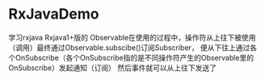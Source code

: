 # RxJavaDemo
学习rxjava
Rxjava1+版的
Observable在使用的过程中，操作符从上往下被使用（调用）最终通过Observable.subscibe()订阅Subscriber，
便从下往上通过各个OnSubscribe（各个OnSubscribe指的是不同操作符产生的Observable里的OnSubscribe）发起通知（订阅）
然后事件就可以从上往下发送了
